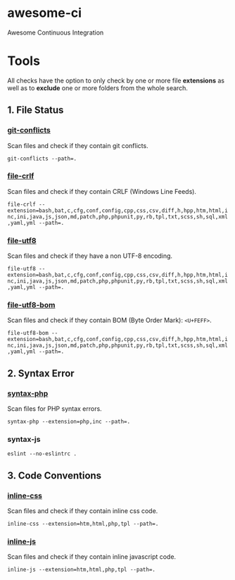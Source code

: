 # awesome-ci
Awesome Continuous Integration



# Tools

All checks have the option to only check by one or more file **extensions** as well as to **exclude** one or more folders from the whole search.

## 1. File Status

### [git-conflicts](bin/git-conflicts)

Scan files and check if they contain git conflicts.

`git-conflicts --path=.`

### [file-crlf](bin/file-crlf)

Scan files and check if they contain CRLF (Windows Line Feeds).

`file-crlf --extension=bash,bat,c,cfg,conf,config,cpp,css,csv,diff,h,hpp,htm,html,inc,ini,java,js,json,md,patch,php,phpunit,py,rb,tpl,txt,scss,sh,sql,xml,yaml,yml --path=.`


### [file-utf8](bin/file-utf8)

Scan files and check if they have a non UTF-8 encoding.

`file-utf8 --extension=bash,bat,c,cfg,conf,config,cpp,css,csv,diff,h,hpp,htm,html,inc,ini,java,js,json,md,patch,php,phpunit,py,rb,tpl,txt,scss,sh,sql,xml,yaml,yml --path=.`

### [file-utf8-bom](bin/file-utf8-bom)

Scan files and check if they contain BOM (Byte Order Mark): `<U+FEFF>`.

`file-utf8-bom --extension=bash,bat,c,cfg,conf,config,cpp,css,csv,diff,h,hpp,htm,html,inc,ini,java,js,json,md,patch,php,phpunit,py,rb,tpl,txt,scss,sh,sql,xml,yaml,yml --path=.`


## 2. Syntax Error

### [syntax-php](bin/syntax-php)

Scan files for PHP syntax errors.

`syntax-php --extension=php,inc --path=.`

### syntax-js

`eslint --no-eslintrc .`

## 3. Code Conventions

### [inline-css](bin/inline-css)

Scan files and check if they contain inline css code.

`inline-css --extension=htm,html,php,tpl --path=.`


### [inline-js](bin/inline-js)

Scan files and check if they contain inline javascript code.

`inline-js --extension=htm,html,php,tpl --path=.`

